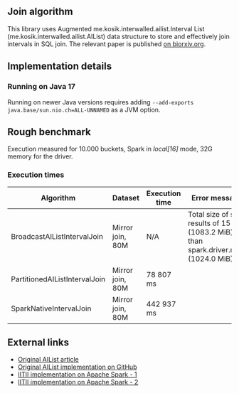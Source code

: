 

## Join algorithm
This library uses Augmented me.kosik.interwalled.ailist.Interval List 
(me.kosik.interwalled.ailist.AIList) data structure to store and effectively 
join intervals in SQL join. The relevant paper is published
[on biorxiv.org](https://www.biorxiv.org/content/10.1101/593657v1).

## Implementation details



### Running on Java 17
Running on newer Java versions requires adding `--add-exports java.base/sun.nio.ch=ALL-UNNAMED` 
    as a JVM option. 

## Rough benchmark
Execution measured for 10.000 buckets, Spark in _local[16]_ mode, 32G memory for the driver.

### Execution times 


| Algorithm                     | Dataset          | Execution time | Error message (if failed)                                                                                        |
|-------------------------------|------------------|----------------|------------------------------------------------------------------------------------------------------------------|
| BroadcastAIListIntervalJoin   | Mirror join, 80M | N/A            | Total size of serialized results of 15 tasks (1083.2 MiB) is bigger than spark.driver.maxResultSize (1024.0 MiB) |
| PartitionedAIListIntervalJoin | Mirror join, 80M | 78 807 ms      |                                                                                                                  |
| SparkNativeIntervalJoin       | Mirror join, 80M | 442 937 ms     |                                                                                                                  |




## External links
- [Original AIList article](https://academic.oup.com/bioinformatics/article/35/23/4907/5509521)
- [Original AIList implementation on GitHub](https://github.com/databio/me.kosik.interwalled.ailist.AIList/)
- [IITII implementation on Apache Spark - 1](https://github.com/Wychowany/mgr-iitii/tree/main)
- [IITII implementation on Apache Spark - 2](https://github.com/Wychowany/mgr-code/tree/main)